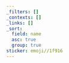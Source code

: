 ```yaml
---
_filters: []
_contexts: []
_links: []
_sort:
  field: name
  asc: true
  group: true
sticker: emoji//1f916
---
```

